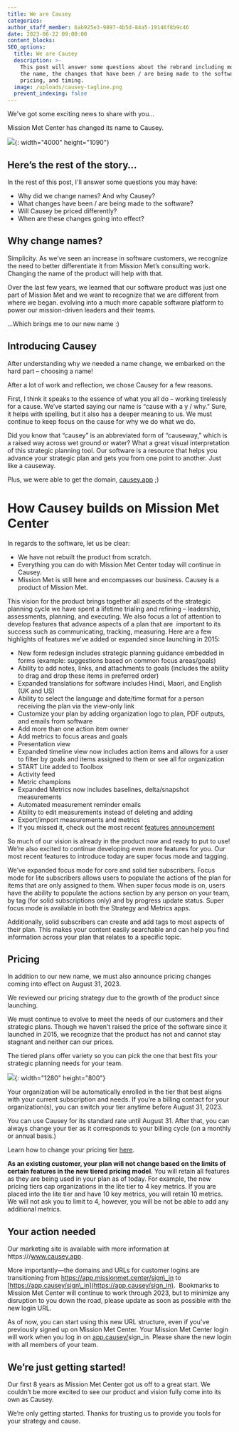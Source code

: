 ```yaml
---
title: We are Causey
categories:
author_staff_member: 6ab925e3-9897-4b5d-84a5-19146f8b9c46
date: 2023-06-22 09:00:00
content_blocks:
SEO_options:
  title: We are Causey
  description: >-
    This post will answer some questions about the rebrand including more about
    the name, the changes that have been / are being made to the software,
    pricing, and timing.
  image: /uploads/causey-tagline.png
  prevent_indexing: false
---
```

We've got some exciting news to share with you…

Mission Met Center has changed its name to Causey.

![](/uploads/causey-tagline.png){: width="4000" height="1090"}

## **Here’s the rest of the story…**

In the rest of this post, I'll answer some questions you may have:

* Why did we change names? And why Causey?
* What changes have been / are being made to the software?
* Will Causey be priced differently?
* When are these changes going into effect?

## **Why change names?**

Simplicity. As we’ve seen an increase in software customers, we recognize the need to better differentiate it from Mission Met’s consulting work. Changing the name of the product will help with that.

Over the last few years, we learned that our software product was just one part of Mission Met and we want to recognize that we are different from where we began. evolving into a much more capable software platform to power our mission-driven leaders and their teams.

…Which brings me to our new name :)

## **Introducing Causey**

After understanding why we needed a name change, we embarked on the hard part – choosing a name!&nbsp;

After a lot of work and reflection, we chose Causey for a few reasons.

First, I think it speaks to the essence of what you all do – working tirelessly for a cause. We’ve started saying our name is “cause with a y / why.” Sure, it helps with spelling, but it also has a deeper meaning to us. We must continue to keep focus on the cause for why we do what we do.&nbsp;

Did you know that “causey” is an abbreviated form of “causeway,” which is a raised way across wet ground or water? What a great visual interpretation of this strategic planning tool. Our software is a resource that helps you advance your strategic plan and gets you from one point to another. Just like a causeway.

Plus, we were able to get the domain, [causey.app](http://www.causey.app) ;)

# **How Causey builds on Mission Met Center**

In regards to the software, let us be clear:

* We have not rebuilt the product from scratch.
* Everything you can do with Mission Met Center today will continue in Causey.
* Mission Met is still here and encompasses our business. Causey is a product of Mission Met.

This vision for the product brings together all aspects of the strategic planning cycle we have spent a lifetime trialing and refining – leadership, assessments, planning, and executing. We also focus a lot of attention to develop features that advance aspects of a plan that are&nbsp; important to its success such as communicating, tracking, measuring. Here are a few highlights of features we’ve added or expanded since launching in 2015:

* New form redesign includes strategic planning guidance embedded in forms (example: suggestions based on common focus areas/goals)
* Ability to add notes, links, and attachments to goals (includes the ability to drag and drop these items in preferred order)
* Expanded translations for software includes Hindi, Maori, and English (UK and US)
* Ability to select the language and date/time format for a person receiving the plan via the view-only link
* Customize your plan by adding organization logo to plan, PDF outputs, and emails from software
* Add more than one action item owner
* Add metrics to focus areas and goals
* Presentation view
* Expanded timeline view now includes action items and allows for a user to filter by goals and items assigned to them or see all for organization
* START Lite added to Toolbox
* Activity feed
* Metric champions
* Expanded Metrics now includes baselines, delta/snapshot measurements
* Automated measurement reminder emails
* Ability to edit measurements instead of deleting and adding
* Export/import measurements and metrics
* If you missed it, check out the most recent [features announcement](https://www.causey.app/features/2023/04/25/mission-met-center-s-newest-features/)

So much of our vision is already in the product now and ready to put to use! We’re also excited to continue developing even more features for you. Our most recent features to introduce today are super focus mode and tagging.&nbsp;

We’ve expanded focus mode for core and solid tier subscribers. Focus mode for lite subscribers allows users to populate the actions of the plan for items that are only assigned to them. When super focus mode is on, users have the ability to populate the actions section by any person on your team, by tag (for solid subscriptions only) and by progress update status. Super focus mode is available in both the Strategy and Metrics apps.

Additionally, solid subscribers can create and add tags to most aspects of their plan. This makes your content easily searchable and can help you find information across your plan that relates to a specific topic.

## **Pricing**

In addition to our new name, we must also announce pricing changes coming into effect on August 31, 2023.

We reviewed our pricing strategy due to the growth of the product since launching.

We must continue to evolve to meet the needs of our customers and their strategic plans. Though we haven’t raised the price of the software since it launched in 2015, we recognize that the product has not and cannot stay stagnant and neither can our prices.

The tiered plans offer variety so you can pick the one that best fits your strategic planning needs for your team.&nbsp;

![](/uploads/causey-pricing-summary-1.png){: width="1280" height="800"}

Your organization will be automatically enrolled in the tier that best aligns with your current subscription and needs. If you’re a billing contact for your organization(s), you can switch your tier anytime before August 31, 2023.&nbsp;

You can use Causey for its standard rate until August 31. After that, you can always change your tier as it corresponds to your billing cycle (on a monthly or annual basis.)

Learn how to change your pricing tier [here](https://help.missionmet.com/articles/172-change-pricing-tier?auth=true&amp;preview=649353d8c371d73187fa3b95).

**As an existing customer, your plan will not change based on the limits of certain features in the new tiered pricing model**. You will retain all features as they are being used in your plan as of today. For example, the new pricing tiers cap organizations in the lite tier to 4 key metrics. If you are placed into the lite tier and have 10 key metrics, you will retain 10 metrics. We will not ask you to limit to 4, however, you will be not be able to add any additional metrics.

## **Your action needed**

Our marketing site is available with more information at https:///www.causey.app.

More importantly—the domains and URLs for customer logins are transitioning from https://app.missionmet.center/sign\_in to [https://app.causey/sign\_in](https://app.causey/sign_in).&nbsp; Bookmarks to Mission Met Center will continue to work through 2023, but to minimize any disruption to you down the road, please update as soon as possible with the new login URL.

As of now, you can start using this new URL structure, even if you've previously signed up on Mission Met Center. Your Mission Met Center login will work when you log in on [app.causey/](https://app.clarityflow.com/login)sign\_in. Please share the new login with all members of your team.

## **We’re just getting started!**

Our first 8 years as Mission Met Center got us off to a great start. We couldn’t be more excited to see our product and vision fully come into its own as Causey.

We’re only getting started. Thanks for trusting us to provide you tools for your strategy and cause.